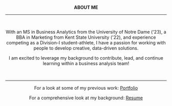 <div align="center">

<strong>ABOUT ME</strong>
<hr>
<br>


With an MS in Business Analytics from the University of Notre Dame ('23), a BBA in Marketing from Kent State University ('22), and experience competing as a Division-I student-athlete, I have a passion for working with people to develop creative, data-driven solutions. 

I am excited to leverage my background to contribute, lead, and continue learning within a business analysis team!

<br>
<hr>

For a look at some of my previous work: [Portfolio](portfolio) 
<br>

For a comprehensive look at my background: [Resume](resume3) 

</div>